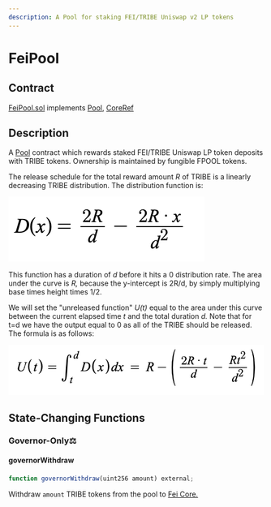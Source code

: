 ```yaml
---
description: A Pool for staking FEI/TRIBE Uniswap v2 LP tokens
---
```


# FeiPool

## Contract

[FeiPool.sol](https://github.com/fei-protocol/fei-protocol-core/blob/master/contracts/pool/FeiPool.sol) implements [Pool](https://github.com/fei-protocol/fei-protocol-core/blob/master/contracts/pool/Pool.sol), [CoreRef](https://github.com/fei-protocol/fei-protocol-core/blob/master/contracts/refs/CoreRef.sol)

## Description

A [Pool](pool.md) contract which rewards staked FEI/TRIBE Uniswap LP token deposits with TRIBE tokens. Ownership is maintained by fungible FPOOL tokens.

The release schedule for the total reward amount _R_ of TRIBE is a linearly decreasing TRIBE distribution. The distribution function is:

![Distribution function for TRIBE](../../.gitbook/assets/screen-shot-2021-02-14-at-9.39.53-pm.png)

This function has a duration of _d_ before it hits a 0 distribution rate. The area under the curve is _R,_ because the y-intercept is 2R/d, by simply multiplying base times height times 1/2.

We will set the "unreleased function" _U\(t\)_ equal to the area under this curve between the current elapsed time _t_  and the total duration _d._ Note that for t=d we have the output equal to 0 as all of the TRIBE should be released. The formula is as follows:

![The unreleased function for FeiPool](../../.gitbook/assets/screen-shot-2021-02-14-at-9.43.38-pm.png)

## State-Changing Functions <a id="state-changing-functions"></a>

### Governor-Only⚖️

#### governorWithdraw

```javascript
function governorWithdraw(uint256 amount) external;
```

Withdraw `amount` TRIBE tokens from the pool to [Fei Core.](../access-control/core.md)



